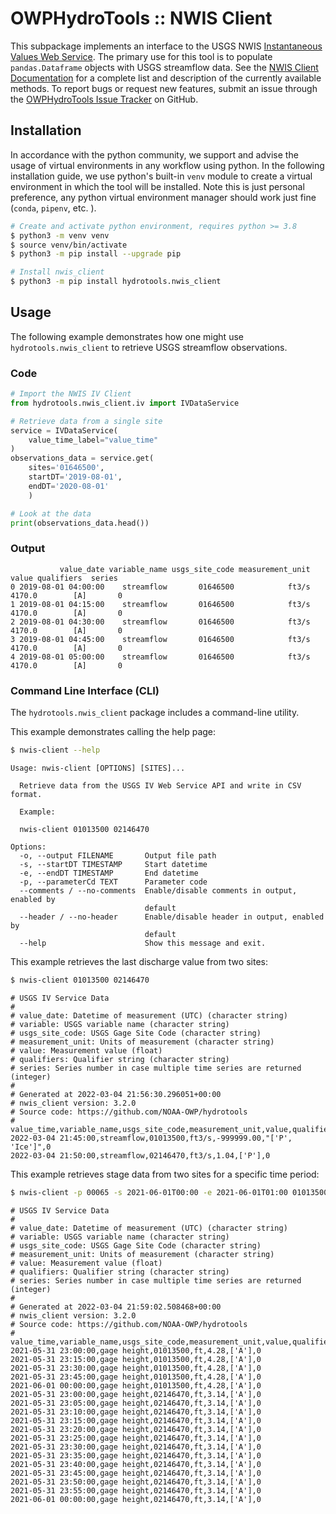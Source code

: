 # OWPHydroTools :: NWIS Client

This subpackage implements an interface to the USGS NWIS [Instantaneous Values Web Service](https://waterservices.usgs.gov/rest/IV-Service.html). The primary use for this tool is to populate `pandas.Dataframe` objects with USGS streamflow data. See the [NWIS Client Documentation](https://noaa-owp.github.io/hydrotools/hydrotools.nwis_client.html) for a complete list and description of the currently available methods. To report bugs or request new features, submit an issue through the [OWPHydroTools Issue Tracker](https://github.com/NOAA-OWP/hydrotools/issues) on GitHub.

## Installation

In accordance with the python community, we support and advise the usage of virtual
environments in any workflow using python. In the following installation guide, we
use python's built-in `venv` module to create a virtual environment in which the
tool will be installed. Note this is just personal preference, any python virtual
environment manager should work just fine (`conda`, `pipenv`, etc. ).

```bash
# Create and activate python environment, requires python >= 3.8
$ python3 -m venv venv
$ source venv/bin/activate
$ python3 -m pip install --upgrade pip

# Install nwis_client
$ python3 -m pip install hydrotools.nwis_client
```

## Usage

The following example demonstrates how one might use `hydrotools.nwis_client` to retrieve USGS streamflow observations.

### Code

```python
# Import the NWIS IV Client
from hydrotools.nwis_client.iv import IVDataService

# Retrieve data from a single site
service = IVDataService(
    value_time_label="value_time"
)
observations_data = service.get(
    sites='01646500',
    startDT='2019-08-01',
    endDT='2020-08-01'
    )

# Look at the data
print(observations_data.head())
```

### Output

```console
           value_date variable_name usgs_site_code measurement_unit   value qualifiers  series
0 2019-08-01 04:00:00    streamflow       01646500            ft3/s  4170.0        [A]       0
1 2019-08-01 04:15:00    streamflow       01646500            ft3/s  4170.0        [A]       0
2 2019-08-01 04:30:00    streamflow       01646500            ft3/s  4170.0        [A]       0
3 2019-08-01 04:45:00    streamflow       01646500            ft3/s  4170.0        [A]       0
4 2019-08-01 05:00:00    streamflow       01646500            ft3/s  4170.0        [A]       0
```

### Command Line Interface (CLI)
The `hydrotools.nwis_client` package includes a command-line utility.

This example demonstrates calling the help page:
```bash
$ nwis-client --help
```
```console
Usage: nwis-client [OPTIONS] [SITES]...

  Retrieve data from the USGS IV Web Service API and write in CSV format.

  Example:

  nwis-client 01013500 02146470

Options:
  -o, --output FILENAME       Output file path
  -s, --startDT TIMESTAMP     Start datetime
  -e, --endDT TIMESTAMP       End datetime
  -p, --parameterCd TEXT      Parameter code
  --comments / --no-comments  Enable/disable comments in output, enabled by
                              default
  --header / --no-header      Enable/disable header in output, enabled by
                              default
  --help                      Show this message and exit.
```

This example retrieves the last discharge value from two sites:
```bash
$ nwis-client 01013500 02146470
```
```console
# USGS IV Service Data
# 
# value_date: Datetime of measurement (UTC) (character string)
# variable: USGS variable name (character string)
# usgs_site_code: USGS Gage Site Code (character string)
# measurement_unit: Units of measurement (character string)
# value: Measurement value (float)
# qualifiers: Qualifier string (character string)
# series: Series number in case multiple time series are returned (integer)
# 
# Generated at 2022-03-04 21:56:30.296051+00:00
# nwis_client version: 3.2.0
# Source code: https://github.com/NOAA-OWP/hydrotools
# 
value_time,variable_name,usgs_site_code,measurement_unit,value,qualifiers,series
2022-03-04 21:45:00,streamflow,01013500,ft3/s,-999999.00,"['P', 'Ice']",0
2022-03-04 21:50:00,streamflow,02146470,ft3/s,1.04,['P'],0
```

This example retrieves stage data from two sites for a specific time period:
```bash
$ nwis-client -p 00065 -s 2021-06-01T00:00 -e 2021-06-01T01:00 01013500 02146470
```
```console
# USGS IV Service Data
# 
# value_date: Datetime of measurement (UTC) (character string)
# variable: USGS variable name (character string)
# usgs_site_code: USGS Gage Site Code (character string)
# measurement_unit: Units of measurement (character string)
# value: Measurement value (float)
# qualifiers: Qualifier string (character string)
# series: Series number in case multiple time series are returned (integer)
# 
# Generated at 2022-03-04 21:59:02.508468+00:00
# nwis_client version: 3.2.0
# Source code: https://github.com/NOAA-OWP/hydrotools
# 
value_time,variable_name,usgs_site_code,measurement_unit,value,qualifiers,series
2021-05-31 23:00:00,gage height,01013500,ft,4.28,['A'],0
2021-05-31 23:15:00,gage height,01013500,ft,4.28,['A'],0
2021-05-31 23:30:00,gage height,01013500,ft,4.28,['A'],0
2021-05-31 23:45:00,gage height,01013500,ft,4.28,['A'],0
2021-06-01 00:00:00,gage height,01013500,ft,4.28,['A'],0
2021-05-31 23:00:00,gage height,02146470,ft,3.14,['A'],0
2021-05-31 23:05:00,gage height,02146470,ft,3.14,['A'],0
2021-05-31 23:10:00,gage height,02146470,ft,3.14,['A'],0
2021-05-31 23:15:00,gage height,02146470,ft,3.14,['A'],0
2021-05-31 23:20:00,gage height,02146470,ft,3.14,['A'],0
2021-05-31 23:25:00,gage height,02146470,ft,3.14,['A'],0
2021-05-31 23:30:00,gage height,02146470,ft,3.14,['A'],0
2021-05-31 23:35:00,gage height,02146470,ft,3.14,['A'],0
2021-05-31 23:40:00,gage height,02146470,ft,3.14,['A'],0
2021-05-31 23:45:00,gage height,02146470,ft,3.14,['A'],0
2021-05-31 23:50:00,gage height,02146470,ft,3.14,['A'],0
2021-05-31 23:55:00,gage height,02146470,ft,3.14,['A'],0
2021-06-01 00:00:00,gage height,02146470,ft,3.14,['A'],0
```
